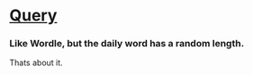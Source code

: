 # [Query](https://query.trevinsmall.com)
### Like Wordle, but the daily word has a random length.
Thats about it.
